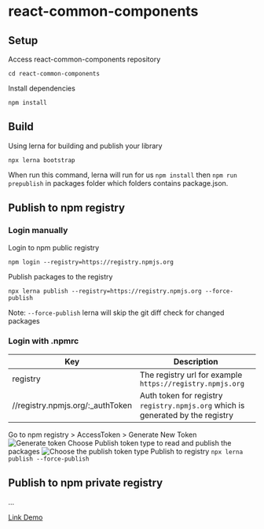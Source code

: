 # react-common-components
## Setup
Access react-common-components repository

```cd react-common-components```

Install dependencies


```npm install```

## Build
Using lerna for building and publish your library

```npx lerna bootstrap```

When run this command, lerna will run for us ```npm install``` then ```npm run prepublish``` in packages folder which folders contains package.json.

## Publish to npm registry
### Login manually
Login to npm public registry

```npm login --registry=https://registry.npmjs.org```

Publish packages to the registry

```npx lerna publish --registry=https://registry.npmjs.org --force-publish```

Note: ```--force-publish``` lerna will skip the git diff check for changed packages

### Login with .npmrc
|   Key	        |   Description	                                                  |
|---	        |---	                                                          |
|   registry	|   The registry url for example ```https://registry.npmjs.org```            |
|   //registry.npmjs.org/:_authToken	|   Auth token for registry ```registry.npmjs.org``` which is generated by the registry |	  
Go to npm registry > AccessToken > Generate New Token
![Generate token](/assets/generateToken.png "Generate access token")
Choose Publish token type to read and publish the packages
![Choose the publish token type](/assets/choosetokenType.png "Choose the publish token type")
Publish to registry
```npx lerna publish --force-publish```
## Publish to npm private registry
...

[Link Demo](https://61f34c27a8f380003a9c7aa7-hmvkgnewhl.chromatic.com/?path=/story/core-button--default)

